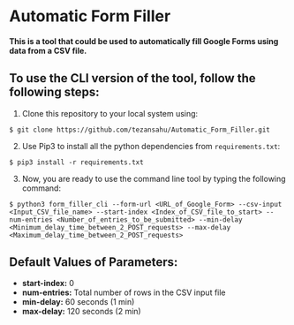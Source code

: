 # Automatic Form Filler

#### This is a tool that could be used to automatically fill Google Forms using data from a CSV file.

## To use the CLI version of the tool, follow the following steps:

1. Clone this repository to your local system using: 
```console
$ git clone https://github.com/tezansahu/Automatic_Form_Filler.git
```

2. Use Pip3 to install all the python dependencies from `requirements.txt`:
```console
$ pip3 install -r requirements.txt
```
3. Now, you are ready to use the command line tool by typing the following command:
```console
$ python3 form_filler_cli --form-url <URL_of_Google_Form> --csv-input <Input_CSV_file_name> --start-index <Index_of_CSV_file_to_start> --num-entries <Number_of_entries_to_be_submitted> --min-delay <Minimum_delay_time_between_2_POST_requests> --max-delay <Maximum_delay_time_between_2_POST_requests>
```

## Default Values of Parameters:
* **start-index:** 0
* **num-entries:** Total number of rows in the CSV input file
* **min-delay:** 60 seconds (1 min)  
* **max-delay:** 120 seconds (2 min) 